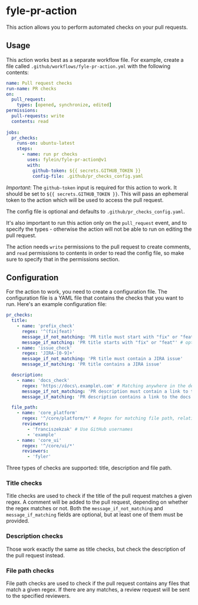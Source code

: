 # fyle-pr-action

This action allows you to perform automated checks on your pull requests.

## Usage

This action works best as a separate workflow file.
For example, create a file called `.github/workflows/fyle-pr-action.yml` with the following contents:

```yaml
name: Pull request checks
run-name: PR checks
on:
  pull_request:
    types: [opened, synchronize, edited]
permissions: 
  pull-requests: write
  contents: read
  
jobs:
  pr_checks:
    runs-on: ubuntu-latest
    steps:
      - name: run pr checks
        uses: fylein/fyle-pr-action@v1
        with:
          github-token: ${{ secrets.GITHUB_TOKEN }}
          config-file: .github/pr_checks_config.yaml
```
*Important*: The `github-token` input is required for this action to work. It should be set to `${{ secrets.GITHUB_TOKEN }}`.
This will pass an ephemeral token to the action which will be used to access the pull request.

The config file is optional and defaults to `.github/pr_checks_config.yaml`.

It's also important to run this action only on the `pull_request` event, and to specify the types - otherwise 
the action will not be able to run on editing the pull request.

The action needs `write` permissions to the pull request to create comments, and `read`
permissions to contents in order to read the config file, so make sure to specify that in the permissions section.

## Configuration

For the action to work, you need to create a configuration file.
The configuration file is a YAML file that contains the checks that you want to run.
Here's an example configuration file:

```yaml
pr_checks:
  title:
    - name: 'prefix_check'
      regex: '^(fix|feat)'
      message_if_not_matching: 'PR title must start with "fix" or "feat"' # optional
      message_if_matching: 'PR title starts with "fix" or "feat"' # optional - provide at least one of these
    - name: 'issue_check'
      regex: 'JIRA-[0-9]+'
      message_if_not_matching: 'PR title must contain a JIRA issue'
      message_if_matching: 'PR title contains a JIRA issue'

  description:
    - name: 'docs_check'
      regex: 'https://docs\.example\.com' # Matching anywhere in the description
      message_if_not_matching: 'PR description must contain a link to the docs'
      message_if_matching: 'PR description contains a link to the docs'

  file_path:
    - name: 'core_platform'
      regex: '^/core/platform/*' # Regex for matching file path, relative to the root of the repository
      reviewers:
        - 'franciszekzak' # Use GitHub usernames
        - 'example'
    - name: 'core_ui'
      regex: '^/core/ui/*'
      reviewers:
        - 'fyler'
```

Three types of checks are supported: title, description and file path.

### Title checks

Title checks are used to check if the title of the pull request matches a given regex. A comment will be added to the pull request,
depending on whether the regex matches or not. Both the `message_if_not_matching` and `message_if_matching` fields are optional,
but at least one of them must be provided.

### Description checks

Those work exactly the same as title checks, but check the description of the pull request instead.

### File path checks

File path checks are used to check if the pull request contains any files that match a given regex. If there are any matches,
a review request will be sent to the specified reviewers.

